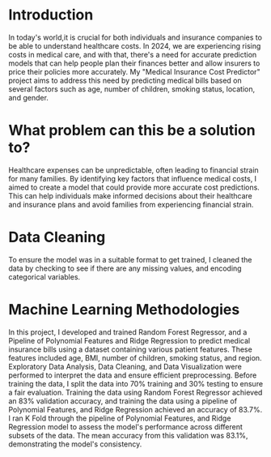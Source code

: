 # Introduction
In today's world,it is crucial for both individuals and insurance companies to be able to understand healthcare costs. In 2024, we are experiencing rising costs in medical care, and with that, there's a need for accurate prediction models that can help people plan their finances better and allow insurers to price their policies more accurately. My "Medical Insurance Cost Predictor" project aims to address this need by predicting medical bills based on several factors such as age, number of children, smoking status, location, and gender.

# What problem can this be a solution to?
Healthcare expenses can be unpredictable, often leading to financial strain for many families. By identifying key factors that influence medical costs, I aimed to create a model that could provide more accurate cost predictions. This can help individuals make informed decisions about their healthcare and insurance plans and avoid families from experiencing financial strain.

# Data Cleaning
To ensure the model was in a suitable format to get trained, I cleaned the data by checking to see if there are any missing values, and encoding categorical variables.


# Machine Learning Methodologies
In this project, I developed and trained Random Forest Regressor, and a Pipeline of Polynomial Features and Ridge Regression to predict medical insurance bills using a dataset containing various patient features. These features included age, BMI, number of children, smoking status, and region. Exploratory Data Analysis, Data Cleaning, and Data Visualization were performed to interpret the data and ensure efficient preprocessing. Before training the data, I split the data into 70% training and 30% testing to ensure a fair evaluation. Training the data using Random Forest Regressor achieved an 83% validation accuracy, and training the data using a pipeline of Polynomial Features, and Ridge Regression achieved an accuracy of 83.7%. I ran K Fold through the pipeline of Polynomial Features, and Ridge Regression model to assess the model's performance across different subsets of the data. The mean accuracy from this validation was 83.1%, demonstrating the model's consistency.
